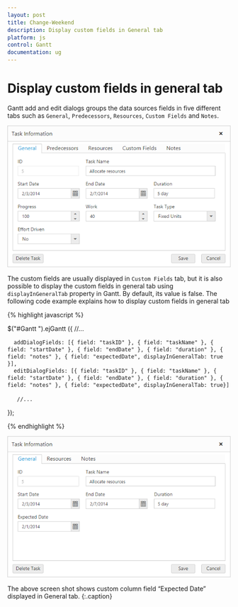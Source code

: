 ```yaml
---
layout: post
title: Change-Weekend
description: Display custom fields in General tab
platform: js
control: Gantt
documentation: ug
---
```


# Display custom fields in general tab
Gantt add and edit dialogs groups the data sources fields in five different tabs such as `General`, `Predecessors`, `Resources`, `Custom Fields` and `Notes`.

![](/js/Gantt/How-to/Change-Custom-Fields_images/dialog_all_tab.png)

The custom fields are usually displayed in `Custom Fields` tab, but it is also possible to display the custom fields in general tab using `displayInGeneralTab` property in Gantt. By default, its value is false.
The following code example explains how to display custom fields in general tab

{% highlight javascript %}

$("#Gantt ").ejGantt ({
       //...
   
      addDialogFields: [{ field: "taskID" }, { field: "taskName" }, { field: "startDate" }, { field: "endDate" }, { field: "duration" }, { field: "notes" }, { field: "expectedDate", displayInGeneralTab: true }],
      editDialogFields: [{ field: "taskID" }, { field: "taskName" }, { field: "startDate" }, { field: "endDate" }, { field: "duration" }, { field: "notes" }, { field: "expectedDate", displayInGeneralTab: true}]

       //...
});

{% endhighlight %}

![](/js/Gantt/How-to/Change-Custom-Fields_images/dialog_specific_tab.png)

The above screen shot shows custom column field “Expected Date” displayed in General tab.
{:.caption}